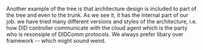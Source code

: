
Another example of the tree is that
architecture design is included to part of the tree and even to the trunk. As we
see it, it has the internal part of our job. 
we have tried many different versions and styles of the architecture, i.e. how
DID controller communicate with the cloud agent which is the party who is
resonsiple of DIDComm protocols. We always prefer libary over framework -- which
might sound weird.

